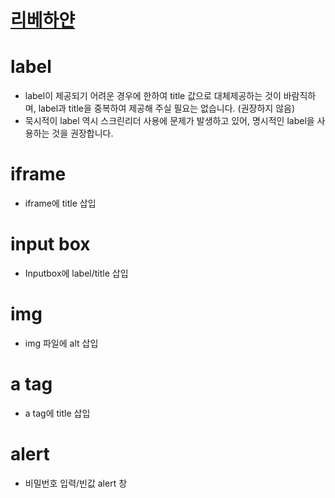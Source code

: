 # [리베하얀](https://www.youtube.com/watch?v=QQXvASCMp-g)

# label
* label이 제공되기 어려운 경우에 한하여 title 값으로 대체제공하는 것이 바람직하며, label과 title을 중복하여 제공해 주실 필요는 없습니다. (권장하지 않음)
* 묵시적이 label 역시 스크린리더 사용에 문제가 발생하고 있어, 명시적인 label을 사용하는 것을 권장합니다.

# iframe
* iframe에 title 삽입

# input box
* Inputbox에 label/title 삽입

# img
* img 파일에 alt 삽입

# a tag
* a tag에 title 삽입

# alert
* 비밀번호 입력/빈값 alert 창
